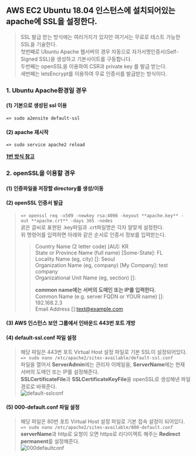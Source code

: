 ## AWS EC2 Ubuntu 18.04 인스턴스에 설치되어있는 apache에 SSL을 설정한다.

> SSL 발급 받는 방식에는 여러가지가 있지만 여기서는 무료로 테스트 가능한 SSL을 기술한다.    
> 첫번째로 Ubuntu Apache 웹서버의 경우 자동으로 자가서명인증서(Self-Signed SSL)을 생성하고 기본사이트를 구동합니다.    
> 두번째는 openSSL을 이용하여 CSR과 private key 를 발급 받는다.   
> 세번째는 letsEncrypt를 이용하여 무료 인증서를 발급받는 방식이다.    

### 1. Ubuntu Apache환경일 경우     
#### (1) 기본으로 생성된 ssl 이용    
```=> sudo a2ensite default-ssl```       

#### (2) apache 재시작    
```=> sudo service apache2 reload```    

**[1번 방식 참고](https://blog.lael.be/post/7147)**     
     
    
### 2. openSSL을 이용할 경우    
#### (1) 인증파일을 저장할 directory를 생성/이동    

#### (2) openSSL 인증서 발급
> ```=> openssl req -x509 -newkey rsa:4096 -keyout **apache.key** -out **apache.crt** -days 365 -nodes```       
> 굵은 글씨로 표현된 .key파일과 .crt파일명은 각자 알맞게 설정한다.    
> 위 명령어를 입력하면 아래와 같은 순서로 인증서 정보를 입력받는다.
>> Country Name (2 letter code) [AU]: KR   
>> State or Province Name (full name) [Some-State]: FL   
>> Locality Name (eg, city) []: Seoul   
>> Organization Name (eg, company) [My Company]: test company    
>> Organizational Unit Name (eg, section) []:   
>>    
>> **common name에는 서버의 도메인 또는 IP를 입력한다.**    
>> Common Name (e.g. server FQDN or YOUR name) []: 192.168.2.3   
>> Email Address []:text@example.com   
>>  

#### (3) AWS 인스턴스 보안 그룹에서 인바운드 443번 포트 개방    

#### (4) default-ssl.conf 파일 설정    
> 해당 파일은 443번 포트 Virtual Host 설정 파일로 기본 SSL이 설정되어있다.
> ```=> sudo nano /etc/apache2/sites-available/default-ssl.conf```     
> 파일을 열어서 **ServerAdmin**에는 관리자 이메일을, **ServerName**에는 현재 서버의 도메인 또는 IP를 설정해준다.    
> **SSLCertificateFile**과 **SSLCertificateKeyFile**을 openSSL로 생성해낸 파일 경로로 바꿔준다.    
> ![default-sslconf](https://user-images.githubusercontent.com/28284285/70770174-b7e5e280-1daf-11ea-9a01-3a1aa607c892.PNG)     
> 

#### (5) 000-default.conf 파일 설정    
> 해당 파일은 80번 포트 Virtual Host 설정 파일로 기본 접속 설정이 되어있다.     
> ```=> sudo nano /etc/apache2/sites-available/000-default.conf```      
> **serverName**과 http로 요청이 오면 https로 리다이렉트 해주는 **Redirect permanent**를 설정해준다.    
> ![000defaultconf](https://user-images.githubusercontent.com/28284285/70770175-b7e5e280-1daf-11ea-9ee3-6f93974051bb.PNG)    
>  




 
